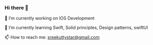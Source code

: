 

### Hi there 👋
🔭 I’m currently working on IOS Development

🌱 I’m currently learning Swift, Solid principles, Design patterns, swiftUI

📫 How to reach me: sreekuttystar@gmail.com



